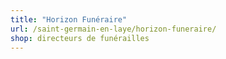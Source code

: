 ```yaml
---
title: "Horizon Funéraire"
url: /saint-germain-en-laye/horizon-funeraire/
shop: directeurs de funérailles
---
```

